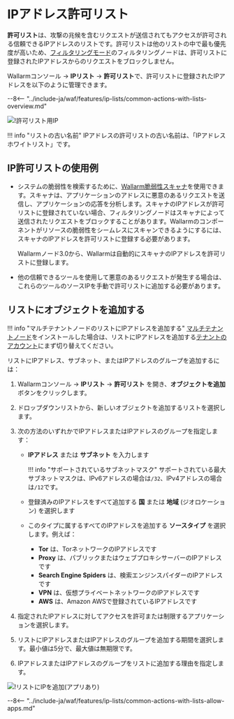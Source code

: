 # IPアドレス許可リスト

**許可リスト**は、攻撃の兆候を含むリクエストが送信されてもアクセスが許可される信頼できるIPアドレスのリストです。許可リストは他のリストの中で最も優先度が高いため、[フィルタリングモード](../../admin-en/configure-wallarm-mode.md)のフィルタリングノードは、許可リストに登録されたIPアドレスからのリクエストをブロックしません。

Wallarmコンソール → **IPリスト** → **許可リスト**で、許可リストに登録されたIPアドレスを以下のように管理できます。

--8<-- "../include-ja/waf/features/ip-lists/common-actions-with-lists-overview.md"

![!許可リスト用IP](../../images/user-guides/ip-lists/allowlist-apps.png)

!!! info "リストの古い名前"
    IPアドレスの許可リストの古い名前は、「IPアドレスホワイトリスト」です。

## IP許可リストの使用例

* システムの脆弱性を検索するために、[Wallarm脆弱性スキャナ](../../about-wallarm/detecting-vulnerabilities.md#vulnerability-scanner)を使用できます。スキャナは、アプリケーションのアドレスに悪意のあるリクエストを送信し、アプリケーションの応答を分析します。スキャナのIPアドレスが許可リストに登録されていない場合、フィルタリングノードはスキャナによって送信されたリクエストをブロックすることがあります。Wallarmのコンポーネントがリソースの脆弱性をシームレスにスキャンできるようにするには、スキャナのIPアドレスを許可リストに登録する必要があります。

    Wallarmノード3.0から、Wallarmは自動的にスキャナのIPアドレスを許可リストに登録します。
* 他の信頼できるツールを使用して悪意のあるリクエストが発生する場合は、これらのツールのソースIPを手動で許可リストに追加する必要があります。

## リストにオブジェクトを追加する

!!! info "マルチテナントノードのリストにIPアドレスを追加する"
    [マルチテナントノード](../../installation/multi-tenant/overview.md)をインストールした場合は、リストにIPアドレスを追加する[テナントのアカウント](../../installation/multi-tenant/configure-accounts.md#tenant-account-structure)にまず切り替えてください。

リストにIPアドレス、サブネット、またはIPアドレスのグループを追加するには：

1. Wallarmコンソール → **IPリスト** → **許可リスト** を開き、**オブジェクトを追加** ボタンをクリックします。
1. ドロップダウンリストから、新しいオブジェクトを追加するリストを選択します。
2. 次の方法のいずれかでIPアドレスまたはIPアドレスのグループを指定します：

    * **IPアドレス** または **サブネット** を入力します

        !!! info "サポートされているサブネットマスク"
            サポートされている最大サブネットマスクは、IPv6アドレスの場合は`/32`、IPv4アドレスの場合は`/12`です。
    
    * 登録済みのIPアドレスをすべて追加する **国** または **地域** (ジオロケーション) を選択します
    * このタイプに属するすべてのIPアドレスを追加する **ソースタイプ** を選択します。例えば：
        * **Tor** は、TorネットワークのIPアドレスです
        * **Proxy** は、パブリックまたはウェブプロキシサーバーのIPアドレスです
        * **Search Engine Spiders** は、検索エンジンスパイダーのIPアドレスです
        * **VPN** は、仮想プライベートネットワークのIPアドレスです
        * **AWS** は、Amazon AWSで登録されているIPアドレスです
3. 指定されたIPアドレスに対してアクセスを許可または制限するアプリケーションを選択します。
4. リストにIPアドレスまたはIPアドレスのグループを追加する期間を選択します。最小値は5分で、最大値は無期限です。
5. IPアドレスまたはIPアドレスのグループをリストに追加する理由を指定します。

![!リストにIPを追加(アプリあり)](../../images/user-guides/ip-lists/add-ip-to-list-app.png)

--8<-- "../include-ja/waf/features/ip-lists/common-actions-with-lists-allow-apps.md"